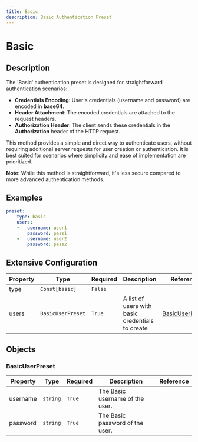 ```yaml
---
title: Basic
description: Basic Authentication Preset
---
```


# Basic

## Description
The &#39;Basic&#39; authentication preset is designed for straightforward authentication scenarios:

- **Credentials Encoding**: User&#39;s credentials (username and password) are encoded in **base64**.
- **Header Attachment**: The encoded credentials are attached to the request headers.
- **Authorization Header**: The client sends these credentials in the **Authorization** header of the HTTP request.

This method provides a simple and direct way to authenticate users, without requiring additional server requests for user creation or authentication. It is best suited for scenarios where simplicity and ease of implementation are prioritized.

**Note**: While this method is straightforward, it&#39;s less secure compared to more advanced authentication methods.

## Examples

```yaml
preset:
    type: basic
    users:
    -   username: user1
        password: pass1
    -   username: user2
        password: pass2

```


## Extensive Configuration

| Property | Type | Required | Description | Reference |
|----------|------|----------|-------------|-----------|
| type | `Const[basic]` | `False` |  |  |
| users | `BasicUserPreset` | `True` | A list of users with basic credentials to create | [BasicUserPreset](#BasicUserPreset) |



## Objects

### <a id="BasicUserPreset"></a>BasicUserPreset
| Property | Type | Required | Description | Reference |
|----------|------|----------|-------------|-----------|
| username | `string` | `True` | The Basic username of the user. |  |
| password | `string` | `True` | The Basic password of the user. |  |




